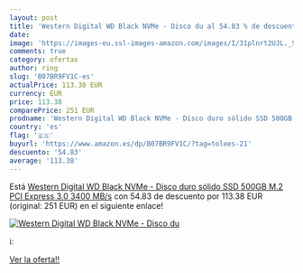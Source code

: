 ```yaml
---
layout: post
title: 'Western Digital WD Black NVMe - Disco du al 54.83 % de descuento'
date: 
image: 'https://images-eu.ssl-images-amazon.com/images/I/31plnrt2UJL._SL200_.jpg'
comments: true
category: ofertas
author: ring
slug: 'B07BR9FV1C-es'
actualPrice: 113.38 EUR
currency: EUR
price: 113.38
comparePrice: 251 EUR
prodname: 'Western Digital WD Black NVMe - Disco duro sólido SSD 500GB  M.2  PCI Express 3.0  3400 MB/s'
country: 'es'
flag: '🇪🇸'
buyurl: 'https://www.amazon.es/dp/B07BR9FV1C/?tag=tolees-21'
descuento: '54.83'
average: '113.38'
---
```


Está [Western Digital WD Black NVMe - Disco duro sólido SSD 500GB  M.2  PCI Express 3.0  3400 MB/s](https://www.amazon.es/dp/B07BR9FV1C/?tag=tolees-21) con 54.83 de descuento por 113.38 EUR (original: 251 EUR) en el siguiente enlace!

[![Western Digital WD Black NVMe - Disco du](https://images-eu.ssl-images-amazon.com/images/I/31plnrt2UJL._SL200_.jpg)](https://www.amazon.es/dp/B07BR9FV1C/?tag=tolees-21)

ℹ️:


[Ver la oferta!!](https://www.amazon.es/dp/B07BR9FV1C/?tag=tolees-21)
